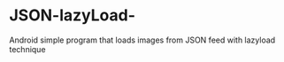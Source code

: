 JSON-lazyLoad-
==============

Android simple program that loads images from JSON feed with lazyload technique
